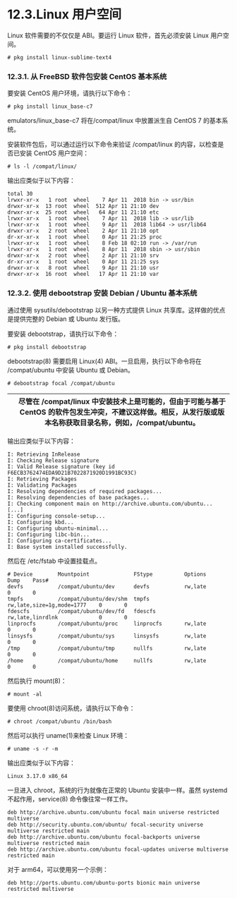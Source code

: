 # 12.3.Linux 用户空间

Linux 软件需要的不仅仅是 ABI。要运行 Linux 软件，首先必须安装 Linux 用户空间。

```
# pkg install linux-sublime-text4
```

### 12.3.1. 从 FreeBSD 软件包安装 CentOS 基本系统

要安装 CentOS 用户环境，请执行以下命令：

```
# pkg install linux_base-c7
```

emulators/linux_base-c7 将在/compat/linux 中放置派生自 CentOS 7 的基本系统。

安装软件包后，可以通过运行以下命令来验证 /compat/linux 的内容，以检查是否已安装 CentOS 用户空间：

```
# ls -l /compat/linux/
```

输出应类似于以下内容：

```
total 30
lrwxr-xr-x   1 root  wheel    7 Apr 11  2018 bin -> usr/bin
drwxr-xr-x  13 root  wheel  512 Apr 11 21:10 dev
drwxr-xr-x  25 root  wheel   64 Apr 11 21:10 etc
lrwxr-xr-x   1 root  wheel    7 Apr 11  2018 lib -> usr/lib
lrwxr-xr-x   1 root  wheel    9 Apr 11  2018 lib64 -> usr/lib64
drwxr-xr-x   2 root  wheel    2 Apr 11 21:10 opt
dr-xr-xr-x   1 root  wheel    0 Apr 11 21:25 proc
lrwxr-xr-x   1 root  wheel    8 Feb 18 02:10 run -> /var/run
lrwxr-xr-x   1 root  wheel    8 Apr 11  2018 sbin -> usr/sbin
drwxr-xr-x   2 root  wheel    2 Apr 11 21:10 srv
dr-xr-xr-x   1 root  wheel    0 Apr 11 21:25 sys
drwxr-xr-x   8 root  wheel    9 Apr 11 21:10 usr
drwxr-xr-x  16 root  wheel   17 Apr 11 21:10 var
```

### 12.3.2. 使用 debootstrap 安装 Debian / Ubuntu 基本系统

通过使用 sysutils/debootstrap 以另一种方式提供 Linux 共享库。这样做的优点是提供完整的 Debian 或 Ubuntu 发行版。

要安装 debootstrap，请执行以下命令：

```
# pkg install debootstrap
```

debootstrap(8) 需要启用 Linux(4) ABI。一旦启用，执行以下命令将在 /compat/ubuntu 中安装 Ubuntu 或 Debian。

```
# debootstrap focal /compat/ubuntu
```

|  | 尽管在 /compat/linux 中安装技术上是可能的，但由于可能与基于 CentOS 的软件包发生冲突，不建议这样做。相反，从发行版或版本名称获取目录名称，例如，/compat/ubuntu。 |
| -- | ----------------------------------------------------------------------------------------------------------------------------------------------------------------- |

输出应类似于以下内容：

```
I: Retrieving InRelease
I: Checking Release signature
I: Valid Release signature (key id F6ECB3762474EDA9D21B7022871920D1991BC93C)
I: Retrieving Packages
I: Validating Packages
I: Resolving dependencies of required packages...
I: Resolving dependencies of base packages...
I: Checking component main on http://archive.ubuntu.com/ubuntu...
[...]
I: Configuring console-setup...
I: Configuring kbd...
I: Configuring ubuntu-minimal...
I: Configuring libc-bin...
I: Configuring ca-certificates...
I: Base system installed successfully.
```

然后在 /etc/fstab 中设置挂载点。

```
# Device        Mountpoint              FStype          Options                      Dump    Pass#
devfs           /compat/ubuntu/dev      devfs           rw,late                      0       0
tmpfs           /compat/ubuntu/dev/shm  tmpfs           rw,late,size=1g,mode=1777    0       0
fdescfs         /compat/ubuntu/dev/fd   fdescfs         rw,late,linrdlnk             0       0
linprocfs       /compat/ubuntu/proc     linprocfs       rw,late                      0       0
linsysfs        /compat/ubuntu/sys      linsysfs        rw,late                      0       0
/tmp            /compat/ubuntu/tmp      nullfs          rw,late                      0       0
/home           /compat/ubuntu/home     nullfs          rw,late                      0       0
```

 然后执行 mount(8)：

```
# mount -al
```

要使用 chroot(8)访问系统，请执行以下命令：

```
# chroot /compat/ubuntu /bin/bash
```

然后可以执行 uname(1)来检查 Linux 环境：

```
# uname -s -r -m
```

输出应类似于以下内容：

```
Linux 3.17.0 x86_64
```

一旦进入 chroot，系统的行为就像在正常的 Ubuntu 安装中一样。虽然 systemd 不起作用，service(8) 命令像往常一样工作。

```
deb http://archive.ubuntu.com/ubuntu focal main universe restricted multiverse
deb http://security.ubuntu.com/ubuntu/ focal-security universe multiverse restricted main
deb http://archive.ubuntu.com/ubuntu focal-backports universe multiverse restricted main
deb http://archive.ubuntu.com/ubuntu focal-updates universe multiverse restricted main
```

对于 arm64，可以使用另一个示例：

```
deb http://ports.ubuntu.com/ubuntu-ports bionic main universe restricted multiverse
```
